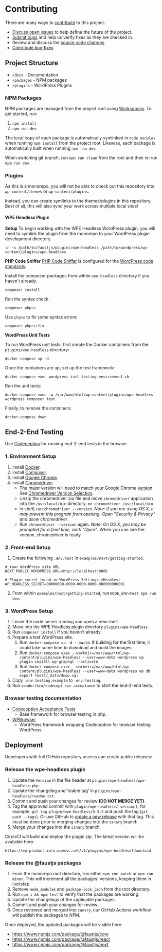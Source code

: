 # Contributing

There are many ways to [contribute](/CONTRIBUTING.md) to this project.

- [Discuss open issues](https://github.com/wpengine/faustjs/issues) to help define the future of the project.
- [Submit bugs](https://github.com/wpengine/faustjs/issues) and help us verify fixes as they are checked in.
- Review and discuss the [source code changes](https://github.com/wpengine/faustjs/pulls).
- [Contribute bug fixes](/CONTRIBUTING.md)

## Project Structure

- `/docs` - Documentation
- `/packages` - NPM packages
- `/plugins` - WordPress Plugins

### NPM Packages

NPM packages are managed from the project root using [Workspaces](https://docs.npmjs.com/cli/v7/using-npm/workspaces). To get started, run:

1. `npm install`
2. `npm run dev`

The local copy of each package is automatically symlinked in `node_modules` when running `npm install` from the project root. Likewise, each package is automatically built when running `npm run dev`.

When switching git branch, run `npm run clean` from the root and then re-run `npm run dev`.

### Plugins

As this is a monorepo, you will not be able to check out this repository into `wp-content/themes` or `wp-content/plugins`.

Instead, you can create symlinks to the themes/plugins in this repository. Best of all, this will also sync your work across multiple local sites!

#### WPE Headless Plugin

**Setup**
To begin working with the WPE Headless WordPress plugin, you will need to symlink the plugin from the monorepo to your WordPress plugin development directory.

```
ln -s /path/to/faustjs/plugins/wpe-headless /path/to/wordpress/wp-content/plugins/wpe-headless
```

**PHP Code Sniffer**
[PHP Code Sniffer](https://github.com/squizlabs/PHP_CodeSniffer) is configured for the [WordPress code standards](https://make.wordpress.org/core/handbook/best-practices/coding-standards/).

Install the composer packages from within `wpe-headless` directory if you haven't already.

```
composer install
```

Run the syntax check.

```
composer phpcs
```

Use `phpcs` to fix some syntax errors:

```
composer phpcs:fix
```

**WordPress Unit Tests**

To run WordPress unit tests, first create the Docker containers from the `plugins/wpe-headless` directory:

```
docker-compose up -d
```

Once the containers are up, set up the test framework:

```
docker-compose exec wordpress init-testing-environment.sh
```

Run the unit tests:

```
docker-compose exec -w /var/www/html/wp-content/plugins/wpe-headless wordpress composer test
```

Finally, to remove the containers:

```
docker-compose down
```

## End-2-End Testing

Use [Codeception](https://codeception.com/) for running end-2-end tests in the browser.

### 1. Environment Setup

1. Install [Docker](https://www.docker.com/get-started).
1. Install [Composer](https://getcomposer.org/).
1. Install [Google Chrome](https://www.google.com/chrome/).
1. Install [Chromedriver](https://chromedriver.chromium.org/downloads)
   - The major version will need to match your Google Chrome [version](https://www.whatismybrowser.com/detect/what-version-of-chrome-do-i-have). See [Chromedriver Version Selection](https://chromedriver.chromium.org/downloads/version-selection).
   - Unzip the chromedriver zip file and move `chromedriver` application into the `/usr/local/bin` directory.
     `mv chromedriver /usr/local/bin`
   - In shell, run `chromedriver --version`. _Note: If you are using OS X, it may prevent this program from opening. Open "Security & Privacy" and allow chromedriver_.
   - Run `chromedriver --version` again. _Note: On OS X, you may be prompted for a final time, click "Open"_. When you can see the version, chromedriver is ready.

### 2. Front-end Setup

1. Create the following `.env.test` in `examples/next/getting-started`.

```
# Your WordPress site URL
NEXT_PUBLIC_WORDPRESS_URL=http://localhost:8080

# Plugin secret found in WordPress Settings->Headless
WP_HEADLESS_SECRET=00000000-0000-0000-0000-000000000001
```

2. From within `examples/next/getting-started`, run `NODE_ENV=test npm run dev`.

### 3. WordPress Setup

1. Leave the node server running and open a new shell.
1. Move into the WPE Headless plugin directory `plugins/wpe-headless`.
1. Run `composer install` if you haven't already.
1. Prepare a test WordPress site.
   1. Run `docker-compose up -d --build`. If building for the first time, it could take some time to download and build the images.
   1. Run `docker-compose exec --workdir=/var/www/html/wp-content/plugins/wpe-headless --user=www-data wordpress wp plugin install wp-graphql --activate`
   1. Run `docker-compose exec --workdir=/var/www/html/wp-content/plugins/wpe-headless --user=www-data wordpress wp db export tests/_data/dump.sql`
1. Copy `.env.testing.example` to `.env.testing`.
1. Run `vendor/bin/codecept run acceptance` to start the end-2-end tests.

### Browser testing documentation

- [Codeception Acceptance Tests](https://codeception.com/docs/03-AcceptanceTests)
  - Base framework for browser testing in php.
- [WPBrowser](https://wpbrowser.wptestkit.dev/)
  - WordPress framework wrapping Codeception for browser testing WordPress.

## Deployment

Developers with full GitHub repository access can create public releases:

### Release the wpe-headless plugin

1. Update the `Version` in the file header at `plugins/wpe-headless/wpe-headless.php`.
2. Update the changelog and 'stable tag' in `plugins/wpe-headless/readme.txt`.
3. Commit and push your changes for review **(DO NOT MERGE YET)**.
4. Tag the approved commit with `plugin/wpe-headless/[version]`, for example: `git tag plugin/wpe-headless/0.3.5` and push the tag (`git push --tags`). Or use GitHub to [create a new release](https://github.com/wpengine/faustjs/releases/new) with that tag. This must be done prior to merging changes into the `canary` branch.
5. Merge your changes into the `canary` branch

CircleCI will build and deploy the plugin zip. The latest version will be available here:

`https://wp-product-info.wpesvc.net/v1/plugins/wpe-headless?download`

### Release the @faustjs packages

1. From the monorepo root directory, run either `npm run patch` or `npm run minor`. This will increment all the packages' versions, keeping them in lockstep.
2. Remove `node_modules` and `package-lock.json` from the root directory.
3. Run `npm i && npm test` to verify that the packages are working.
4. Update the changelogs of the applicable packages.
5. Commit and push your changes for review.
6. Once reviewed and merged into `canary`, our GitHub Actions workflow will publish the packages to NPM.

Once deployed, the updated packages will be visible here:

- https://www.npmjs.com/package/@faustjs/core
- https://www.npmjs.com/package/@faustjs/react
- https://www.npmjs.com/package/@faustjs/next

